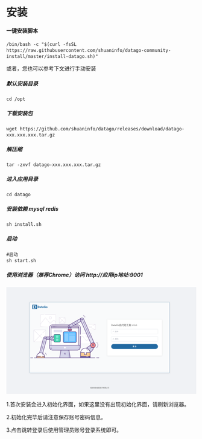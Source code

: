 # 安装

#### 一键安装脚本

```
/bin/bash -c "$(curl -fsSL https://raw.githubusercontent.com/shuaninfo/datago-community-install/master/install-datago.sh)"
```

或者，您也可以参考下文进行手动安装



##### 默认安装目录

```
cd /opt
```



##### 下载安装包

```
wget https://github.com/shuaninfo/datago/releases/download/datago-xxx.xxx.xxx.tar.gz
```



##### 解压缩

```
tar -zxvf datago-xxx.xxx.xxx.tar.gz
```



##### 进入应用目录

```
cd datago
```



##### 安装依赖 mysql redis 

```
sh install.sh
```


##### 启动

```
#启动
sh start.sh

```



##### 使用浏览器（推荐Chrome）访问 http://应用ip地址:9001

![image-20231019181747074](./img/image-20231019181747074.png)



1.首次安装会进入初始化界面，如果这里没有出现初始化界面，请刷新浏览器。

2.初始化完毕后请注意保存账号密码信息。

3.点击跳转登录后使用管理员账号登录系统即可。
